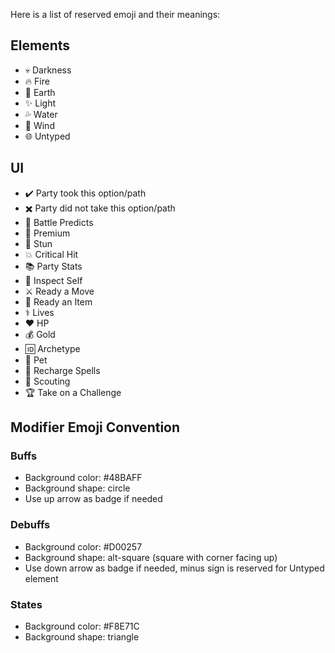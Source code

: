 Here is a list of reserved emoji and their meanings:

## Elements
* 💀 Darkness
* 🔥 Fire
* 🌿 Earth
* ✨ Light
* 💦 Water
* 💨 Wind
* 🌐 Untyped

## UI
* ✔️ Party took this option/path
* ✖️ Party did not take this option/path
* 🔮 Battle Predicts
* 💎 Premium
* 💫 Stun
* 💥 Critical Hit
* 📚 Party Stats
* 🔎 Inspect Self
* ⚔ Ready a Move
* 🧪 Ready an Item
* ⚕️ Lives
* ❤️ HP
* 💰 Gold
* 🆔 Archetype
* 🐾 Pet
* 🔋 Recharge Spells
* 🔭 Scouting
* 🏆 Take on a Challenge

## Modifier Emoji Convention
### Buffs
- Background color: #48BAFF
- Background shape: circle
- Use up arrow as badge if needed

### Debuffs
- Background color: #D00257
- Background shape: alt-square (square with corner facing up)
- Use down arrow as badge if needed, minus sign is reserved for Untyped element

### States
- Background color: #F8E71C
- Background shape: triangle
